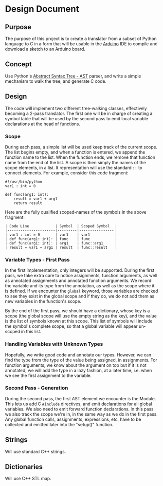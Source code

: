 Design Document
===============
Purpose
-------
The purpose of this project is to create a translator from a subset of Python language to
C in a form that will be usable in the [Arduino](https://www.arduino.cc/) IDE to compile
and download a sketch to an Arduino board.

Concept
-------

Use Python's [Abstract Syntax Tree - AST](https://docs.python.org/3/library/ast.html)
parser, and write a simple mechanism to walk the tree, and generate C code.

Design
------

The code will implement two different tree-walking classes, effectively becoming a 2-pass
translator. The first one will be in charge of creating a symbol table that will be used
by the second pass to emit local variable declarations at the head of functions.

### Scope

During each pass, a simple list will be used keep track of the current scope.
The list begins empty, and when a function is entered, we append the function name to the
list. When the function ends, we remove that function name from the end of the list.
A scope is then simply the names of the scope elements, in a list. It representation
will use the standard `::` to connect elements. For example, consider this code fragment:

    #!/usr/bin/python
    var1 : int = 0
    
    def func(arg1: int):
        result = var1 + arg1
        return result
        
Here are the fully qualified scoped-names of the symbols in the above fragment:

    | Code Line            | Symbol  | Scoped Symbol  |
    |----------------------|---------|----------------|
    | var1 : int = 0       | var1    | var1           |
    | def func(arg1: int): | func    | func           |
    | def func(arg1: int): | arg1    | func::arg1     |
    | result = var1 + arg1 | result  | func::result   |

### Variable Types - First Pass
In the first implementation, only integers will be supported. During the first pass,
we take extra care to notice assignments, function arguments, as well as annotated
assignments and annotated function arguments. We record the variable and its
type from the annotation, as well as the scope where it is defined. If we encounter the
`global` keyword, those variables are checked to see they exist in the global scope
and if they do, we do not add them as new variables in the function's scope.

By the end of the first pass, we should have a dictionary, whose key is a scope (the
global scope will use the empty string as the key), and the value is the list of symbols
known at this scope. This list of symbols will include the symbol's complete scope, so
that a global variable will appear un-scoped in this list.

### Handling Variables with Unknown Types
Hopefully, we write good code and annotate our types. However, we can find the type from the
type of the value being assigned, in assignments. For function arguments, we know about the 
argument on top but if it is not annotated, we will add the type in a lazy fashion, at a
later time, i.e. when we see the first assignment to the variable.

### Second Pass - Generation
During the second pass, the first AST element we encounter is the Module. This lets us
add C `#include` directives, and emit declarations for all global variables. We also need
to emit forward function declarations. In this pass we also track the scope we're in, in
the same way as we do in the first pass.
Any global function calls, assignments, expressions, etc, have to be collected and emitted
later into the "setup()" function.


Strings
-------
Will use standard C++ strings.

Dictionaries
------------
Will use C++ STL map.
